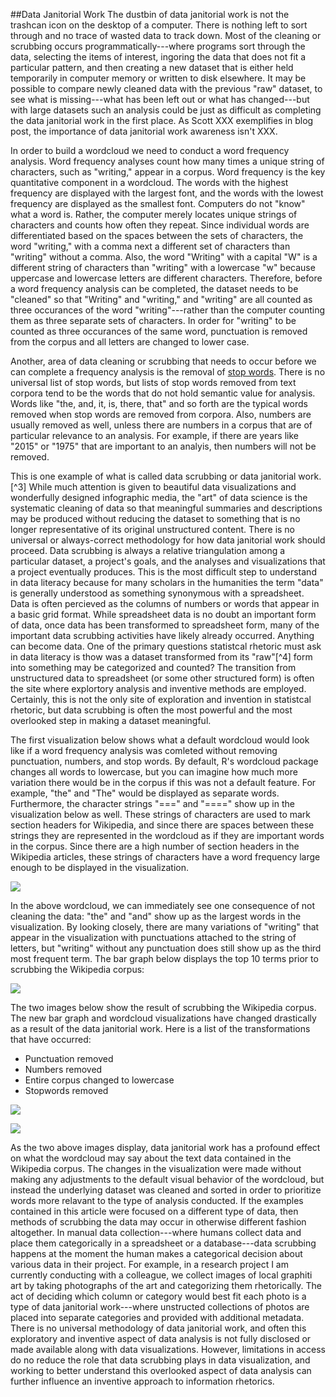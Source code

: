 ##Data Janitorial Work
The dustbin of data janitorial work is not the trashcan icon on the desktop of a computer. There is nothing left to sort through and no trace of wasted data to track down. Most of the cleaning or scrubbing occurs programmatically---where programs sort through the data, selecting the items of interest, ingoring the data that does not fit a particular pattern, and then creating a new dataset that is either held temporarily in computer memory or written to disk elsewhere. It may be possible to compare newly cleaned data with the previous "raw" dataset, to see what is missing---what has been left out or what has changed---but with large datasets such an analysis could be just as difficult as completing the data janitorial work in the first place. As Scott XXX exemplifies in blog post, the importance of data janitorial work awareness isn't XXX.

In order to build a wordcloud we need to conduct a word frequency analysis. Word frequency analyses count how many times a unique string of characters, such as "writing," appear in a corpus. Word frequency is the key quantitative component in a wordcloud. The words with the highest frequency are displayed with the largest font, and the words with the lowest frequency are displayed as the smallest font. Computers do not "know" what a word is. Rather, the computer merely locates unique strings of characters and counts how often they repeat. Since individual words are differentiated based on the spaces between the sets of characters, the word "writing," with a comma next a different set of characters than "writing" without a comma. Also, the word "Writing" with a capital "W" is a different string of characters than "writing" with a lowercase "w" because uppercase and lowercase letters are different characters. Therefore, before a word frequency analysis can be completed, the dataset needs to be "cleaned" so that "Writing" and "writing," and "writing" are all counted as three occurances of the word "writing"---rather than the computer counting them as three separate sets of characters. In order for "writing" to be counted as three occurances of the same word, punctuation is removed from the corpus and all letters are changed to lower case. 

Another, area of data cleaning or scrubbing that needs to occur before we can complete a frequency analysis is the removal of [stop words](https://en.wikipedia.org/wiki/Stop_words). There is no universal list of stop words, but lists of stop words removed from text corpora tend to be the words that do not hold semantic value for analysis. Words like "the, and, it, is, there, that" and so forth are the typical words removed when stop words are removed from corpora. Also, numbers are usually removed as well, unless there are numbers in a corpus that are of particular relevance to an analysis. For example, if there are years like "2015" or "1975" that are important to an analyis, then numbers will not be removed. 

This is one example of what is called data scrubbing or data janitorial work.[^3] While much attention is given to beautiful data visualizations and wonderfully designed infographic media, the "art" of data science is the systematic cleaning of data so that meaningful summaries and descriptions may be produced without reducing the dataset to something that is no longer representative of its original unstructured content. There is no universal or always-correct methodology for how data janitorial work should proceed. Data scrubbing is always a relative triangulation among a particular dataset, a project's goals, and the analyses and visualizations that a project eventually produces. This is the most difficult step to understand in data literacy because for many scholars in the humanities the term "data" is generally understood as something synonymous with a spreadsheet. Data is often percieved as the columns of numbers or words that appear in a basic grid format. While spreadsheet data is no doubt an important form of data, once data has been transformed to spreadsheet form, many of the important data scrubbing activities have likely already occurred. Anything can become data. One of the primary questions statistcal rhetoric must ask in data literacy is thow was a dataset transformed from its "raw"[^4] form into something may be categorized and counted? The transition from unstructured data to spreadsheet (or some other structured form) is often the site where explortory analysis and inventive methods are employed. Certainly, this is not the only site of exploration and invention in statistcal rhetoric, but data scrubbing is often the most powerful and the most overlooked step in making a dataset meaningful. 

The first visualization below shows what a default wordcloud would look like if a word frequency analysis was comleted without removing punctuation, numbers, and stop words. By default, R's wordcloud package changes all words to lowercase, but you can imagine how much more variation there would be in the corpus if this was not a default feature. For example, "the" and "The" would be displayed as separate words. Furthermore, the character strings "===" and "====" show up in the visualization below as well. These strings of characters are used to mark section headers for Wikipedia, and since there are spaces between these strings they are represented in the wordcloud as if they are important words in the corpus. Since there are a high number of section headers in the Wikipedia articles, these strings of characters have a word frequency large enough to be displayed in the visualization. 
<!--
![](./images/wc1.png)-->
![](./images/wc2.png)

In the above wordcloud, we can immediately see one consequence of not cleaning the data: "the" and "and" show up as the largest words in the visualization. By looking closely, there are many variations of "writing" that appear in the visualization with punctuations attached to the string of letters, but "writing" without any punctuation does still show up as the third most frequent term. The bar graph below displays the top 10 terms prior to scrubbing the Wikipedia corpus:

![](./images/freq_plot1.png)

The two images below show the result of scrubbing the Wikipedia corpus. The new bar graph and wordcloud visualizations have changed drastically as a result of the data janitorial work. Here is a list of the transformations that have occurred:

- Punctuation removed
- Numbers removed
- Entire corpus changed to lowercase
- Stopwords removed

![](./images/freq_plot2.png)

![](./images/wc3.png)

As the two above images display, data janitorial work has a profound effect on what the wordcloud may say about the text data contained in the Wikipedia corpus. The changes in the visualization were made without making any adjustments to the default visual behavior of the wordcloud, but instead the underlying dataset was cleaned and sorted in order to prioritize words more relavant to the type of analysis conducted. If the examples contained in this article were focused on a different type of data, then methods of scrubbing the data may occur in otherwise different fashion altogether. In manual data collection---where humans collect data and place them categorically in a spreadsheet or a database---data scrubbing happens at the moment the human makes a categorical decision about various data in their project. For example, in a research project I am currently conducting with a colleague, we collect images of local graphiti art by taking photographs of the art and categorizing them rhetorically. The act of deciding which column or category would best fit each photo is a type of data janitorial work---where unstructed collections of photos are placed into separate categories and provided with additional metadata. There is no universal methodology of data janitorial work, and often this exploratory and inventive aspect of data analysis is not fully disclosed or made available along with data visualizations. However, limitations in access do no reduce the role that data scrubbing plays in data visualization, and working to better understand this overlooked aspect of data analysis can further influence an inventive approach to information rhetorics. 
